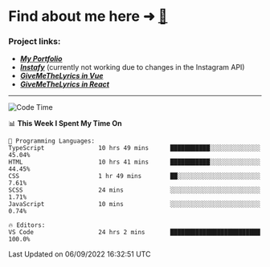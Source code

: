 # Find about me here ➜ [🧑](https://pauabella.dev)

### Project links:
- ***[My Portfolio](https://pauabella.dev)***
- ***[Instafy](https://instafy.me)*** (currently not working due to changes in the Instagram API)
- ***[GiveMeTheLyrics in Vue](https://lyrics.pauabella.dev)***
- ***[GiveMeTheLyrics in React](https://pauabella.dev/GiveMeTheLyrics)***

---
<!--START_SECTION:waka-->
![Code Time](http://img.shields.io/badge/Code%20Time-1%2C411%20hrs%2052%20mins-blue)

📊 **This Week I Spent My Time On** 

```text
💬 Programming Languages: 
TypeScript               10 hrs 49 mins      ███████████░░░░░░░░░░░░░░   45.04% 
HTML                     10 hrs 41 mins      ███████████░░░░░░░░░░░░░░   44.45% 
CSS                      1 hr 49 mins        ██░░░░░░░░░░░░░░░░░░░░░░░   7.61% 
SCSS                     24 mins             ░░░░░░░░░░░░░░░░░░░░░░░░░   1.71% 
JavaScript               10 mins             ░░░░░░░░░░░░░░░░░░░░░░░░░   0.74%

🔥 Editors: 
VS Code                  24 hrs 2 mins       █████████████████████████   100.0%

```


 Last Updated on 06/09/2022 16:32:51 UTC
<!--END_SECTION:waka-->
